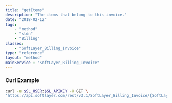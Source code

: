 ```yaml
---
title: "getItems"
description: "The items that belong to this invoice."
date: "2018-02-12"
tags:
    - "method"
    - "sldn"
    - "Billing"
classes:
    - "SoftLayer_Billing_Invoice"
type: "reference"
layout: "method"
mainService : "SoftLayer_Billing_Invoice"
---
```


### Curl Example
```bash
curl -u $SL_USER:$SL_APIKEY -X GET \
'https://api.softlayer.com/rest/v3.1/SoftLayer_Billing_Invoice/{SoftLayer_Billing_InvoiceID}/getItems'
```
